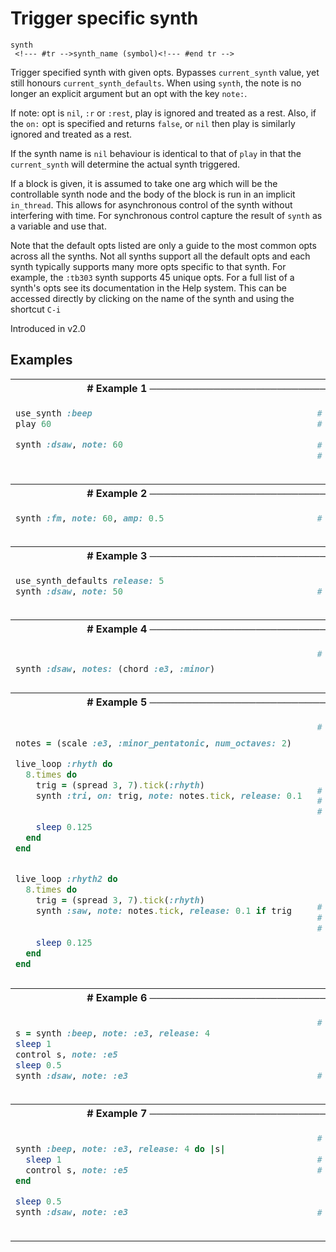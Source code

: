 # Trigger specific synth

```
synth 
 <!--- #tr -->synth_name (symbol)<!--- #end tr -->
```


Trigger specified synth with given opts. Bypasses `current_synth` value, yet still honours `current_synth_defaults`. When using `synth`, the note is no longer an explicit argument but an opt with the key `note:`.

If note: opt is `nil`, `:r` or `:rest`, play is ignored and treated as a rest. Also, if the `on:` opt is specified and returns `false`, or `nil` then play is similarly ignored and treated as a rest.

If the synth name is `nil` behaviour is identical to that of `play` in that the `current_synth` will determine the actual synth triggered.

If a block is given, it is assumed to take one arg which will be the controllable synth node and the body of the block is run in an implicit `in_thread`. This allows for asynchronous control of the synth without interfering with time. For synchronous control capture the result of `synth` as a variable and use that.

Note that the default opts listed are only a guide to the most common opts across all the synths. Not all synths support all the default opts and each synth typically supports many more opts specific to that synth. For example, the `:tb303` synth supports 45 unique opts. For a full list of a synth's opts see its documentation in the Help system. This can be accessed directly by clicking on the name of the synth and using the shortcut `C-i`

Introduced in v2.0

## Examples

<table class="examples">
<tr>
<th colspan="2" class="even head"># Example 1 ──────────────────────────────────────────────────────</th>
</tr>
<tr>
<td class="even">

```ruby
use_synth :beep           
play 60                   

synth :dsaw, note: 60   
                        



```

</td>
<td class="even">

<!--- #tr -->
```ruby
# Set current synth to :beep
# Play note 60 with opt defaults
 
# Bypass current synth and play :dsaw
# with note 60 and opt defaults



```
<!--- #end tr -->

</td>
</tr>
<tr>
<th colspan="2" class="odd head"># Example 2 ──────────────────────────────────────────────────────</th>
</tr>
<tr>
<td class="odd">

```ruby
synth :fm, note: 60, amp: 0.5



```

</td>
<td class="odd">

<!--- #tr -->
```ruby
# Play note 60 of the :fm synth with an amplitude of 0.5



```
<!--- #end tr -->

</td>
</tr>
<tr>
<th colspan="2" class="even head"># Example 3 ──────────────────────────────────────────────────────</th>
</tr>
<tr>
<td class="even">

```ruby
use_synth_defaults release: 5
synth :dsaw, note: 50



```

</td>
<td class="even">

<!--- #tr -->
```ruby
 
# Play note 50 of the :dsaw synth with a release of 5



```
<!--- #end tr -->

</td>
</tr>
<tr>
<th colspan="2" class="odd head"># Example 4 ──────────────────────────────────────────────────────</th>
</tr>
<tr>
<td class="odd">

```ruby

synth :dsaw, notes: (chord :e3, :minor)


```

</td>
<td class="odd">

<!--- #tr -->
```ruby
# You can play chords with the notes: opt:
 



```
<!--- #end tr -->

</td>
</tr>
<tr>
<th colspan="2" class="even head"># Example 5 ──────────────────────────────────────────────────────</th>
</tr>
<tr>
<td class="even">

```ruby

notes = (scale :e3, :minor_pentatonic, num_octaves: 2)

live_loop :rhyth do
  8.times do
    trig = (spread 3, 7).tick(:rhyth)
    synth :tri, on: trig, note: notes.tick, release: 0.1 
                                                         
                                                         
    sleep 0.125
  end
end


live_loop :rhyth2 do
  8.times do
    trig = (spread 3, 7).tick(:rhyth)
    synth :saw, note: notes.tick, release: 0.1 if trig 
                                                       
                                                       
    sleep 0.125
  end
end


```

</td>
<td class="even">

<!--- #tr -->
```ruby
# on: vs if
 
 
 
 
 
# Here, we're calling notes.tick
# every time we attempt to play the synth
# so the notes rise faster than rhyth2
 
 
 
 
 
 
 
 
# Here, we're calling notes.tick
# only when the spread says to play
# so the notes rise slower than rhyth
 
 
 



```
<!--- #end tr -->

</td>
</tr>
<tr>
<th colspan="2" class="odd head"># Example 6 ──────────────────────────────────────────────────────</th>
</tr>
<tr>
<td class="odd">

```ruby

s = synth :beep, note: :e3, release: 4
sleep 1
control s, note: :e5
sleep 0.5
synth :dsaw, note: :e3  



```

</td>
<td class="odd">

<!--- #tr -->
```ruby
# controlling a synth synchronously
 
 
 
 
# This is triggered after 1.5s from start



```
<!--- #end tr -->

</td>
</tr>
<tr>
<th colspan="2" class="even head"># Example 7 ──────────────────────────────────────────────────────</th>
</tr>
<tr>
<td class="even">

```ruby

synth :beep, note: :e3, release: 4 do |s|
  sleep 1                                              
  control s, note: :e5                                 
end

sleep 0.5
synth :dsaw, note: :e3



```

</td>
<td class="even">

<!--- #tr -->
```ruby
# Controlling a synth asynchronously
 
# This block is run in an implicit in_thread
# and therefore is asynchronous
 
 
 
# This is triggered after 0.5s from start



```
<!--- #end tr -->

</td>
</tr>
</table>


